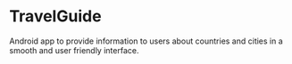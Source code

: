# TravelGuide

Android app to provide information to users about countries and cities in a smooth and user friendly interface.
